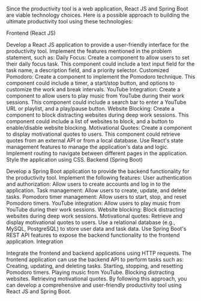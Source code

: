 Since the productivity tool is a web application, React JS and Spring Boot are viable technology choices. Here is a possible approach to building the ultimate productivity tool using these technologies:

Frontend (React JS)

Develop a React JS application to provide a user-friendly interface for the productivity tool.
Implement the features mentioned in the problem statement, such as:
Daily Focus: Create a component to allow users to set their daily focus task. This component could include a text input field for the task name, a description field, and a priority selector.
Customized Pomodoro: Create a component to implement the Pomodoro technique. This component could include a timer, a start/stop button, and options to customize the work and break intervals.
YouTube Integration: Create a component to allow users to play music from YouTube during their work sessions. This component could include a search bar to enter a YouTube URL or playlist, and a play/pause button.
Website Blocking: Create a component to block distracting websites during deep work sessions. This component could include a list of websites to block, and a button to enable/disable website blocking.
Motivational Quotes: Create a component to display motivational quotes to users. This component could retrieve quotes from an external API or from a local database.
Use React's state management features to manage the application's data and logic.
Implement routing to navigate between different pages in the application.
Style the application using CSS.
Backend (Spring Boot)

Develop a Spring Boot application to provide the backend functionality for the productivity tool.
Implement the following features:
User authentication and authorization: Allow users to create accounts and log in to the application.
Task management: Allow users to create, update, and delete tasks.
Pomodoro timer management: Allow users to start, stop, and reset Pomodoro timers.
YouTube integration: Allow users to play music from YouTube during their work sessions.
Website blocking: Block distracting websites during deep work sessions.
Motivational quotes: Retrieve and display motivational quotes to users.
Use a relational database (e.g., MySQL, PostgreSQL) to store user data and task data.
Use Spring Boot's REST API features to expose the backend functionality to the frontend application.
Integration

Integrate the frontend and backend applications using HTTP requests.
The frontend application can use the backend API to perform tasks such as:
Creating, updating, and deleting tasks.
Starting, stopping, and resetting Pomodoro timers.
Playing music from YouTube.
Blocking distracting websites.
Retrieving motivational quotes.
By following this approach, you can develop a comprehensive and user-friendly productivity tool using React JS and Spring Boot.